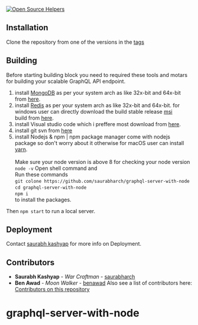 [![Open Source Helpers](https://www.codetriage.com/raindigi/graphql-server-with-node/badges/users.svg)](https://www.codetriage.com/raindigi/graphql-server-with-node)
## Installation

Clone the repository from one of the versions in the [tags](https://github.com/saurabharch/GraphqlType-API-Registration/tags)

## Building
Before starting building block you need to required these tools and motars for building your scalable GraphQL API endpoint.<br>
1. install [MongoDB](https://www.mongodb.com/download-center/community) as per your system arch as like 32x-bit and 64x-bit from [here](https://www.mongodb.com/download-center/community).
2. install [Redis](https://redis.io/download) as per your system arch as like 32x-bit and 64x-bit. for windows user can directly         download the build stable release [msi](https://github.com/MicrosoftArchive/redis/releases) <br>build from [here](https://github.com/MicrosoftArchive/redis/releases).<br>
3. install Visual studio code which i preffere most download from [here](https://code.visualstudio.com/).<br>
4. install git svn from [here](https://git-scm.com/download/)<br>
5. install Nodejs & npm | npm package manager come with nodejs package so don't worry about it otherwise for macOS user can install [yarn](https://yarnpkg.com/lang/en/docs/install/).<br><br>
Make sure your node version is above 8 for checking your node version <br>
`node -v`
Open shell command and <br>
Run these commands<br>
`git colone https://github.com/saurabharch/graphql-server-with-node` <br>
`cd graphql-server-with-node`<br>
`npm i`<br>
to install the packages.

Then `npm start` to run a local server.

## Deployment

Contact [saurabh kashyap](emailto:admin@raindigi.com) for more info on Deployment.

## Contributors


- **Saurabh Kashyap** - *War Craftman* - [saurabharch](https://github.com/saurabharch)
- **Ben Awad** - *Moon Walker* - [benawad](https://github.com/benawad)
Also see a list of contributors here: [Contributors on this repository](https://github.com/saurabharch/GraphqlType-API-Registration/graphs/contributors)
# graphql-server-with-node
